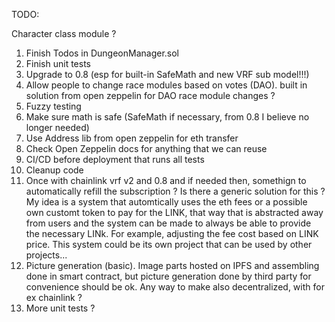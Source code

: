 TODO:

Character class module ?

1. Finish Todos in DungeonManager.sol
2. Finish unit tests
3. Upgrade to 0.8 (esp for built-in SafeMath and new VRF sub model!!!)
4. Allow people to change race modules based on votes (DAO). built in solution from open zeppelin for DAO race module changes ?
5. Fuzzy testing
6. Make sure math is safe (SafeMath if necessary, from 0.8 I believe no longer needed)
7.  Use Address lib from open zeppelin for eth transfer
8. Check Open Zeppelin docs for anything that we can reuse
9.  CI/CD before deployment that runs all tests
10. Cleanup code
11. Once with chainlink vrf v2 and 0.8 and if needed then, somethign to automatically refill the subscription ? Is there a generic solution for this ?
My idea is a system that automtically uses the eth fees or a possible own customt token to pay for the LINK, that way that is abstracted away from users
and the system can be made to always be able to provide the necessary LINk. For example, adjusting the fee cost based on LINK price. This system could be its
own project that can be used by other projects...
1.   Picture generation (basic). Image parts hosted on IPFS and assembling done in smart contract, but picture generation done by third party for convenience should be ok. Any way to make also decentralized, with for ex chainlink ?
2.  More unit tests ?